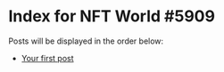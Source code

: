 # Index for NFT World #5909
Posts will be displayed in the order below:

- [Your first post](./001-first.md)

